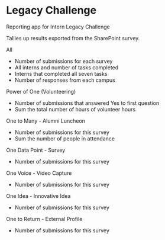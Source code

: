 Legacy Challenge
================

Reporting app for Intern Legacy Challenge

Tallies up results exported from the SharePoint survey.

All
- Number of submissions for each survey
- All interns and number of tasks completed
- Interns that completed all seven tasks
- Number of responses from each campus

Power of One (Volunteering)
- Number of submissions that answered Yes to first question
- Sum the total number of hours of volunteer hours

One to Many - Alumni Luncheon
- Number of submissions for this survey
- Sum the number of people in attendance

One Data Point - Survey
- Number of submissions for this survey

One Voice - Video Capture
- Number of submissions for this survey

One Idea - Innovative Idea
- Number of submissions for this survey

One to Return - External Profile
- Number of submissions for this survey